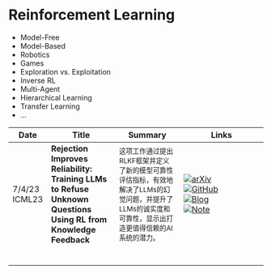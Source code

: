 #  Reinforcement Learning

- Model-Free
- Model-Based
- Robotics
- Games
- Exploration vs. Exploitation
- Inverse RL
- Multi-Agent
- Hierarchical Learning
- Transfer Learning
- ...

| Date             | Title                                                                                                          | Summary                                                                                       | Links                                                                                                                                                                                                                                                                                                                                                                                                                                                                                                                                                                                                                       |
| ---------------- | -------------------------------------------------------------------------------------------------------------- | --------------------------------------------------------------------------------------------- | --------------------------------------------------------------------------------------------------------------------------------------------------------------------------------------------------------------------------------------------------------------------------------------------------------------------------------------------------------------------------------------------------------------------------------------------------------------------------------------------------------------------------------------------------------------------------------------------------------------------------- |
| 7/4/23<br>ICML23 | **Rejection Improves Reliability: Training LLMs to Refuse Unknown Questions Using RL from Knowledge Feedback** | <sub>这项工作通过提出RLKF框架并定义了新的模型可靠性评估指标，有效地解决了LLMs的幻觉问题，并提升了LLMs的诚实度和可靠性，显示出打造更值得信赖的AI系统的潜力。</sub> | <div style='width:150px;'>[![arXiv](https://img.shields.io/badge/arXiv-Paper-%23D2691E?logo=arxiv)](https://cdn.openai.com/papers/weak-to-strong-generalization.pdf)</div><div style='width:150px;'>[![GitHub](https://img.shields.io/badge/GitHub-View-brightgreen?logo=github)](https://github.com/openai/weak-to-strong)</div><div style='width:150px;'>[![Blog](https://img.shields.io/badge/Blog-Posts-yellow?logo=rss)](https://mp.weixin.qq.com/s/f6YW-CxnLhnfMWTLg4M4Cw)</div><div style='width:150px;'>[![Note](https://img.shields.io/badge/Note-Read-blue?logo=dependabot)](summary/2024-03/2403.18349.md)</div> |
|                  |                                                                                                                |                                                                                               |                                                                                                                                                                                                                                                                                                                                                                                                                                                                                                                                                                                                                             |
|                  |                                                                                                                |                                                                                               |                                                                                                                                                                                                                                                                                                                                                                                                                                                                                                                                                                                                                             |
|                  |                                                                                                                |                                                                                               |                                                                                                                                                                                                                                                                                                                                                                                                                                                                                                                                                                                                                             |
|                  |                                                                                                                |                                                                                               |                                                                                                                                                                                                                                                                                                                                                                                                                                                                                                                                                                                                                             |
|                  |                                                                                                                |                                                                                               |                                                                                                                                                                                                                                                                                                                                                                                                                                                                                                                                                                                                                             |
|                  |                                                                                                                |                                                                                               |                                                                                                                                                                                                                                                                                                                                                                                                                                                                                                                                                                                                                             |
